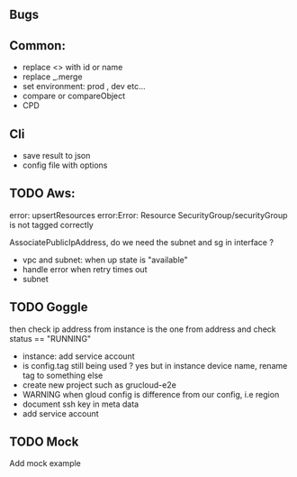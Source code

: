 ## Bugs

## Common:

- replace <<NA>> with id or name
- replace \_.merge
- set environment: prod , dev etc...
- compare or compareObject
- CPD

## Cli

- save result to json
- config file with options

## TODO Aws:

error: upsertResources error:Error: Resource SecurityGroup/securityGroup is not tagged correctly

AssociatePublicIpAddress, do we need the subnet and sg in interface ?

- vpc and subnet: when up state is "available"
- handle error when retry times out
- subnet

## TODO Goggle

then check ip address from instance is the one from address and check status == "RUNNING"

- instance: add service account
- is config.tag still being used ? yes but in instance device name, rename tag to something else
- create new project such as grucloud-e2e
- WARNING when gloud config is difference from our config, i.e region
- document ssh key in meta data
- add service account

## TODO Mock

Add mock example
